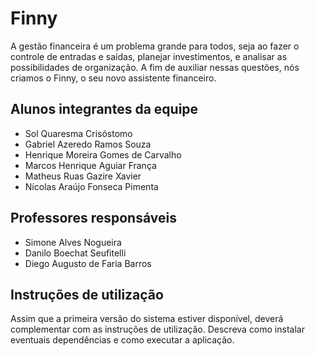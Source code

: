 # Finny
A gestão financeira é um problema grande para todos, seja ao fazer o controle de entradas e saídas, planejar investimentos, e analisar as possibilidades de organização. A fim de auxiliar nessas questões, nós criamos o Finny, o seu novo assistente financeiro.

## Alunos integrantes da equipe

* Sol Quaresma Crisóstomo
* Gabriel Azeredo Ramos Souza
* Henrique Moreira Gomes de Carvalho
* Marcos Henrique Aguiar França
* Matheus Ruas Gazire Xavier
* Nícolas Araújo Fonseca Pimenta

## Professores responsáveis

* Simone Alves Nogueira
* Danilo Boechat Seufitelli
* Diego Augusto de Faria Barros

## Instruções de utilização

Assim que a primeira versão do sistema estiver disponível, deverá complementar com as instruções de utilização. Descreva como instalar eventuais dependências e como executar a aplicação.
